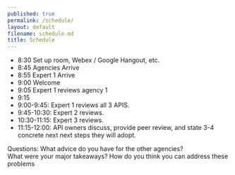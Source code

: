 ```yaml
---
published: true
permalink: /schedule/
layout: default
filename: schedule.md
title: Schedule
---
```


* 8:30 Set up room, Webex / Google Hangout, etc.
* 8:45 Agencies Arrive 
* 8:55 Expert 1 Arrive
* 9:00 Welcome
* 9:05 Expert 1 reviews agency 1 
* 9:15 
* 9:00-9:45:  Expert 1 reviews all 3 APIS.
* 9:45-10:30:   Expert 2 reviews.
* 10:30-11:15:  Expert 3 reviews. 
* 11:15-12:00:  API owners discuss, provide peer review, and state 3-4 concrete next next steps they will adopt.  



Questions:
What advice do you have for the other agencies?  
What were your major takeaways?
How do you think you can address these problems
